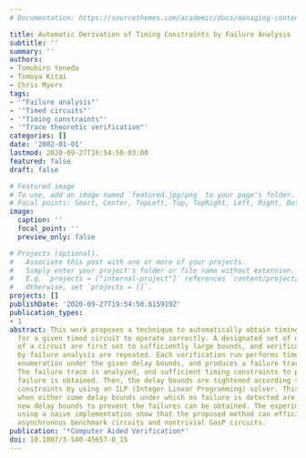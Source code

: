 ```yaml
---
# Documentation: https://sourcethemes.com/academic/docs/managing-content/

title: Automatic Derivation of Timing Constraints by Failure Analysis
subtitle: ''
summary: ''
authors:
- Tomohiro Yoneda
- Tomoya Kitai
- Chris Myers
tags:
- '"Failure analysis"'
- '"Timed circuits"'
- '"Timing constraints"'
- '"Trace theoretic verification"'
categories: []
date: '2002-01-01'
lastmod: 2020-09-27T16:54:50-03:00
featured: false
draft: false

# Featured image
# To use, add an image named `featured.jpg/png` to your page's folder.
# Focal points: Smart, Center, TopLeft, Top, TopRight, Left, Right, BottomLeft, Bottom, BottomRight.
image:
  caption: ''
  focal_point: ''
  preview_only: false

# Projects (optional).
#   Associate this post with one or more of your projects.
#   Simply enter your project's folder or file name without extension.
#   E.g. `projects = ["internal-project"]` references `content/project/deep-learning/index.md`.
#   Otherwise, set `projects = []`.
projects: []
publishDate: '2020-09-27T19:54:50.615919Z'
publication_types:
- 1
abstract: This work proposes a technique to automatically obtain timing constraints
  for a given timed circuit to operate correctly. A designated set of delay parameters
  of a circuit are first set to sufficiently large bounds, and verification runs followed
  by failure analysis are repeated. Each verification run performs timed state space
  enumeration under the given delay bounds, and produces a failure trace if it exists.
  The failure trace is analyzed, and sufficient timing constraints to prevent the
  failure is obtained. Then, the delay bounds are tightened according to the timing
  constraints by using an ILP (Integer Linear Programming) solver. This process terminates
  when either some delay bounds under which no failure is detected are found or no
  new delay bounds to prevent the failures can be obtained. The experimental results
  using a naive implementation show that the proposed method can efficiently handle
  asynchronous benchmark circuits and nontrivial GasP circuits.
publication: '*Computer Aided Verification*'
doi: 10.1007/3-540-45657-0_15
---
```

